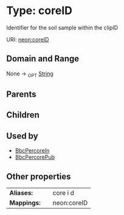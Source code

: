 
# Type: coreID


Identifier for the soil sample within the clipID

URI: [neon:coreID](https://data.neonscience.org/coreID)


## Domain and Range

None ->  <sub>OPT</sub> [String](types/String.md)

## Parents


## Children


## Used by

 * [BbcPercoreIn](BbcPercoreIn.md)
 * [BbcPercorePub](BbcPercorePub.md)

## Other properties

|  |  |  |
| --- | --- | --- |
| **Aliases:** | | core i d |
| **Mappings:** | | neon:coreID |

